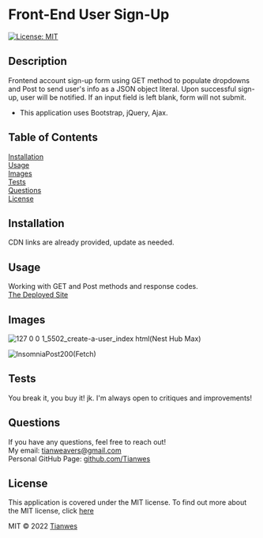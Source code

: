 # Front-End User Sign-Up   
[![License: MIT](https://img.shields.io/badge/License-MIT-green)](https://opensource.org/licenses/MIT)

## Description
Frontend account sign-up form using GET method to populate dropdowns and Post to send user's info as a JSON object literal. Upon successful sign-up, user will be notified. If an input field is left blank, form will not submit. 
- This application uses Bootstrap, jQuery, Ajax. 

## Table of Contents
[Installation](#installation)  
[Usage](#usage)  
[Images](#images)  
[Tests](#tests)  
[Questions](#questions)  
[License](#license) 

## Installation
CDN links are already provided, update as needed.

## Usage
Working with GET and Post methods and response codes.   
 [The Deployed Site](https://tianwes.github.io/create-a-user/)

## Images
![127 0 0 1_5502_create-a-user_index html(Nest Hub Max)](https://user-images.githubusercontent.com/72744783/151670946-4ff28096-9792-422f-8db0-0b1d9b014914.png)

![InsomniaPost200(Fetch)](https://user-images.githubusercontent.com/72744783/151671202-1f1a4b13-4972-4869-a1d2-271a874a701f.jpg)


## Tests
You break it, you buy it! jk. I'm always open to critiques and improvements!

## Questions
If you have any questions, feel free to reach out!  
My email: [tianweavers@gmail.com](mailto:tianweavers@gmail.com)  
Personal GitHub Page: [github.com/Tianwes](https://github.com/Tianwes)

## License
This application is covered under the MIT license.
To find out more about the MIT license, click [here](https://opensource.org/licenses/MIT)

MIT © 2022 [Tianwes](https://github.com/Tianwes)


